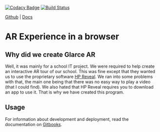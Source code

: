 [![Codacy Badge](https://api.codacy.com/project/badge/Grade/6c775921970745daa6a97e179c88e045)](https://app.codacy.com/app/glarce/Glarce?utm_source=github.com&utm_medium=referral&utm_content=glarce/Glarce&utm_campaign=Badge_Grade_Settings)
[![Build Status](https://travis-ci.com/glarce/Glarce.svg?branch=master)](https://travis-ci.com/glarce/Glarce)


[Github](https://github.com/glarce/Glarce)    \|    [Docs](https://glarce.gitbook.io/project)

# AR Experience in a browser

## Why did we create Glarce AR

Well, it was mainly for a school IT project. We were required to help create an interactive AR tour of our school. This was fine except that they wanted us to use the proprietary software [HP Reveal](https://blobscdn.gitbook.com/v0/b/gitbook-28427.appspot.com/o/spaces%2F-LZ3Ca4goYhV7Uzw5CMx%2Fuploads%2Fsquare%2FMain.svg?alt=media&token=107a7a76-9cc3-42a8-87e3-62e3c3979f27). We ran into some problems with that, the main one being that there was no easy way to play a video \(that I could find\). We also hated that HP Reveal requires you to download an app to use it. That is why we have created this program.

## Usage
For information about development and deployment, read the documentation on [Gitbooks]().

